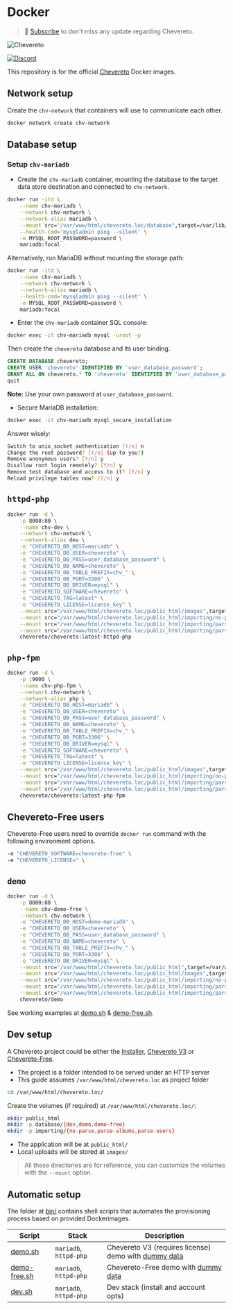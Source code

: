 # Docker

> 🔔 [Subscribe](https://newsletter.chevereto.com/subscription?f=PmL892XuTdfErVq763PCycJQrvZ8PYc9JbsVUttqiPV1zXt6DDtf7lhepEStqE8LhGs8922ZYmGT7CYjMH5uSx23pL6Q) to don't miss any update regarding Chevereto.

![Chevereto](https://github.com/chevereto/docker/raw/main/LOGO.svg)

[![Discord](https://img.shields.io/discord/759137550312407050?style=flat-square)](https://chv.to/discord)

This repository is for the official [Chevereto](https://chevereto.com) Docker images.

## Network setup

Create the `chv-network` that containers will use to communicate each other.

```sh
docker network create chv-network
```

## Database setup

### Setup `chv-mariadb`

* Create the `chv-mariadb` container, mounting the database to the target data store destination and connected to `chv-network`.

```sh
docker run -itd \
    --name chv-mariadb \
    --network chv-network \
    --network-alias mariadb \
    --mount src="/var/www/html/chevereto.loc/database",target=/var/lib/mysql,type=bind \
    --health-cmd='mysqladmin ping --silent' \
    -e MYSQL_ROOT_PASSWORD=password \
    mariadb:focal
```

Alternatively, run MariaDB without mounting the storage path:

```sh
docker run -itd \
    --name chv-mariadb \
    --network chv-network \
    --network-alias mariadb \
    --health-cmd='mysqladmin ping --silent' \
    -e MYSQL_ROOT_PASSWORD=password \
    mariadb:focal
```

* Enter the `chv-mariadb` container SQL console:

```sh
docker exec -it chv-mariadb mysql -uroot -p
```

Then create the `chevereto` database and its user binding.

```sql
CREATE DATABASE chevereto;
CREATE USER 'chevereto' IDENTIFIED BY 'user_database_password';
GRANT ALL ON chevereto.* TO 'chevereto' IDENTIFIED BY 'user_database_password';
quit
```

**Note:** Use your own password at `user_database_password`.

* Secure MariaDB installation:

```sh
docker exec -it chv-mariadb mysql_secure_installation
```

Answer wisely:

```sh
Switch to unix_socket authentication [Y/n] n
Change the root password? [Y/n] (up to you?)
Remove anonymous users? [Y/n] y
Disallow root login remotely? [Y/n] y
Remove test database and access to it? [Y/n] y
Reload privilege tables now? [Y/n] y
```

## `httpd-php`

```sh
docker run -d \
    -p 8008:80 \
    --name chv-dev \
    --network chv-network \
    --network-alias dev \
    -e "CHEVERETO_DB_HOST=mariadb" \
    -e "CHEVERETO_DB_USER=chevereto" \
    -e "CHEVERETO_DB_PASS=user_database_password" \
    -e "CHEVERETO_DB_NAME=chevereto" \
    -e "CHEVERETO_DB_TABLE_PREFIX=chv_" \
    -e "CHEVERETO_DB_PORT=3306" \
    -e "CHEVERETO_DB_DRIVER=mysql" \
    -e "CHEVERETO_SOFTWARE=chevereto" \
    -e "CHEVERETO_TAG=latest" \
    -e "CHEVERETO_LICENSE=license_key" \
    --mount src="/var/www/html/chevereto.loc/public_html/images",target=/var/www/html/images,type=bind \
    --mount src="/var/www/html/chevereto.loc/public_html/importing/no-parse",target=/var/www/html/importing/no-parse,type=bind \
    --mount src="/var/www/html/chevereto.loc/public_html/importing/parse-albums",target=/var/www/html/importing/parse-albums,type=bind \
    --mount src="/var/www/html/chevereto.loc/public_html/importing/parse-users",target=/var/www/html/importing/parse-users,type=bind \
    chevereto/chevereto:latest-httpd-php
```

## `php-fpm`

```sh
docker run -d \
    -p :9000 \
    --name chv-php-fpm \
    --network chv-network \
    --network-alias php \
    -e "CHEVERETO_DB_HOST=mariadb" \
    -e "CHEVERETO_DB_USER=chevereto" \
    -e "CHEVERETO_DB_PASS=user_database_password" \
    -e "CHEVERETO_DB_NAME=chevereto" \
    -e "CHEVERETO_DB_TABLE_PREFIX=chv_" \
    -e "CHEVERETO_DB_PORT=3306" \
    -e "CHEVERETO_DB_DRIVER=mysql" \
    -e "CHEVERETO_SOFTWARE=chevereto" \
    -e "CHEVERETO_TAG=latest" \
    -e "CHEVERETO_LICENSE=license_key" \
    --mount src="/var/www/html/chevereto.loc/public_html/images",target=/var/www/html/images,type=bind \
    --mount src="/var/www/html/chevereto.loc/public_html/importing/no-parse",target=/var/www/html/importing/no-parse,type=bind \
    --mount src="/var/www/html/chevereto.loc/public_html/importing/parse-albums",target=/var/www/html/importing/parse-albums,type=bind \
    --mount src="/var/www/html/chevereto.loc/public_html/importing/parse-users",target=/var/www/html/importing/parse-users,type=bind \
    chevereto/chevereto:latest-php-fpm
```

## Chevereto-Free users

Chevereto-Free users need to override `docker run` command with the following environment options.

```sh
-e "CHEVERETO_SOFTWARE=chevereto-free" \
-e "CHEVERETO_LICENSE=" \
```

## `demo`

```sh
docker run -d \
    -p 8000:80 \
    --name chv-demo-free \
    --network chv-network \
    -e "CHEVERETO_DB_HOST=demo-mariadb" \
    -e "CHEVERETO_DB_USER=chevereto" \
    -e "CHEVERETO_DB_PASS=user_database_password" \
    -e "CHEVERETO_DB_NAME=chevereto" \
    -e "CHEVERETO_DB_TABLE_PREFIX=chv_" \
    -e "CHEVERETO_DB_PORT=3306" \
    -e "CHEVERETO_DB_DRIVER=mysql" \
    --mount src="/var/www/html/chevereto.loc/public_html",target=/var/www/html,type=bind \
    --mount src="/var/www/html/chevereto.loc/public_html/images",target=/var/www/html/images,type=bind \
    --mount src="/var/www/html/chevereto.loc/public_html/importing/no-parse",target=/var/www/html/importing/no-parse,type=bind \
    --mount src="/var/www/html/chevereto.loc/public_html/importing/parse-albums",target=/var/www/html/importing/parse-albums,type=bind \
    --mount src="/var/www/html/chevereto.loc/public_html/importing/parse-users",target=/var/www/html/importing/parse-users,type=bind \
    chevereto/demo
```

See working examples at [demo.sh](../bin/demo.sh) & [demo-free.sh](../bin/demo-free.sh).

## Dev setup

A Chevereto project could be either the [Installer](https://github.com/chevereto/installer), [Chevereto V3](https://chevereto.com/pricing) or [Chevereto-Free](https://github.com/chevereto/chevereto-free).

* The project is a folder intended to be served under an HTTP server
* This guide assumes `/var/www/html/chevereto.loc` as project folder

```sh
cd /var/www/html/chevereto.loc/
```

Create the volumes (if required) at `/var/www/html/chevereto.loc/`:

```sh
mkdir public_html
mkdir -p database/{dev,demo,demo-free}
mkdir -p importing/{no-parse,parse-albums,parse-users}
```

* The application will be at `public_html/`
* Local uploads will be stored at `images/`

> All these directories are for reference, you can customize the volumes with the `--mount` option.

## Automatic setup

The folder at [bin/](bin/) contains shell scripts that automates the provisioning process based on provided Dockerimages.

| Script                           | Stack                  | Description                                                                                         |
| -------------------------------- | ---------------------- | --------------------------------------------------------------------------------------------------- |
| [demo.sh](bin/demo.sh)           | `mariadb`, `httpd-php` | Chevereto V3 (requires license) demo with [dummy data](https://github.com/chevereto/demo-importing) |
| [demo-free.sh](bin/demo-free.sh) | `mariadb`, `httpd-php` | Chevereto-Free demo with [dummy data](https://github.com/chevereto/demo-importing)                  |
| [dev.sh](bin/dev.sh)             | `mariadb`, `httpd-php` | Dev stack (install and account opts)                                                                |

